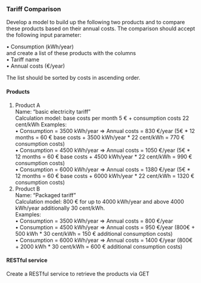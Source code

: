 ### Tariff Comparison
  
Develop a model to build up the following two products and to compare these products based on their annual  costs. The comparison should accept the following input parameter:  

• Consumption (kWh/year)  
and create a list of these products with the columns  
• Tariff name  
• Annual costs (€/year)  

The list should be sorted by costs in ascending order.  
#### Products 
1. Product A  
Name: “basic electricity tariff”  
Calculation model: base costs per month 5 € + consumption costs 22 cent/kWh Examples:  
• Consumption = 3500 kWh/year => Annual costs = 830 €/year (5€ * 12 months = 60 € base  costs + 3500 kWh/year * 22 cent/kWh = 770 € consumption costs)  
• Consumption = 4500 kWh/year => Annual costs = 1050 €/year (5€ * 12 months = 60 € base  costs + 4500 kWh/year * 22 cent/kWh = 990 € consumption costs)  
• Consumption = 6000 kWh/year => Annual costs = 1380 €/year (5€ * 12 months = 60 € base  costs + 6000 kWh/year * 22 cent/kWh = 1320 € consumption costs)  
2. Product B  
Name: “Packaged tariff”  
Calculation model: 800 € for up to 4000 kWh/year and above 4000 kWh/year additionally 30  cent/kWh.  
Examples:  
• Consumption = 3500 kWh/year => Annual costs = 800 €/year  
• Consumption = 4500 kWh/year => Annual costs = 950 €/year (800€ + 500 kWh * 30 cent/kWh  = 150 € additional consumption costs)  
• Consumption = 6000 kWh/year => Annual costs = 1400 €/year (800€ + 2000 kWh * 30  cent/kWh = 600 € additional consumption costs) 

#### RESTful service 
Create a RESTful service to retrieve the products via GET 
